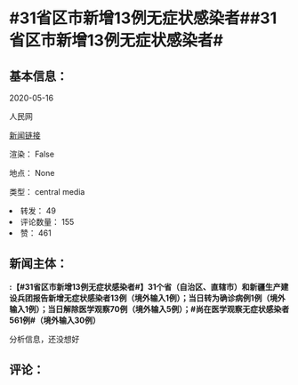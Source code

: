 <html>
 <body>
  <h1 id="title">
   #31省区市新增13例无症状感染者##31省区市新增13例无症状感染者#
  </h1>
  <div id="basic_info">
   <h2 id="default h2">
    基本信息：
   </h2>
   <p id="time">
    2020-05-16
   </p>
   <p id="author">
    人民网
   </p>
   <p id="src">
    <a href="https://weibo.cn/comment/J29PlfrLT">
     新闻链接
    </a>
   </p>
   <p id="is_rendered">
    渲染： False
   </p>
   <p id="location">
    地点： None
   </p>
   <p id="news_type">
    类型： central media
   </p>
  </div>
  <div id="attrs">
   <li id_no="repost">
    转发： 49
   </li>
   <li id_no="comment_number">
    评论数量： 155
   </li>
   <li id_no="attitude">
    赞： 461
   </li>
  </div>
  <div id="article">
   <h2 id="default h2">
    新闻主体：
   </h2>
   <p id="lead">
    <strong>
     :【#31省区市新增13例无症状感染者#】31个省（自治区、直辖市）和新疆生产建设兵团报告新增无症状感染者13例（境外输入1例）；当日转为确诊病例1例（境外输入1例）；当日解除医学观察70例（境外输入5例）；#尚在医学观察无症状感染者561例#（境外输入30例）
    </strong>
   </p>
   <div id="main_text">
    <p id="paragraph_1">
    </p>
   </div>
  </div>
  <div id="analyse_info">
   分析信息，还没想好
  </div>
  <div id="comments">
   <h2 id="default h2">
    评论：
   </h2>
  </div>
 </body>
</html>